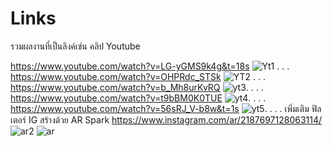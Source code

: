 # Links
รวมผลงานที่เป็นลิงค์เช่น คลิป Youtube

https://www.youtube.com/watch?v=LG-yGMS9k4g&t=18s
![Yt1](https://github.com/armmya/Links/assets/93005440/034eae32-de9a-425d-86e0-8e077fa67ef4)
.
.
.
https://www.youtube.com/watch?v=OHPRdc_STSk
![YT2](https://github.com/armmya/Links/assets/93005440/5796842c-7d57-4368-a35a-69706f81bc92)
.
.
.
https://www.youtube.com/watch?v=b_Mh8urKvRQ
![yt3](https://github.com/armmya/Links/assets/93005440/71271caa-4025-4458-91ec-4ee3c99c34c8).
.
.
.
https://www.youtube.com/watch?v=t9bBM0K0TUE
![yt4](https://github.com/armmya/Links/assets/93005440/f8bb25ce-56cc-4c26-95ae-c5e3405866ae).
.
.
.
https://www.youtube.com/watch?v=56sRJ_V-b8w&t=1s
![yt5](https://github.com/armmya/Links/assets/93005440/4a35bda2-6799-4cfa-8f21-2a1759ab989b).
.
.
.
เพิ่มเติม
ฟิลเตอร์ IG สร้างด้วย AR Spark
https://www.instagram.com/ar/2187697128063114/
![ar2](https://github.com/armmya/Links/assets/93005440/189a5613-69ce-4ca5-a51e-62a62b76d041)
![ar](https://github.com/armmya/Links/assets/93005440/87e1c697-3ee5-4d6f-bf75-85033208c9c1)
